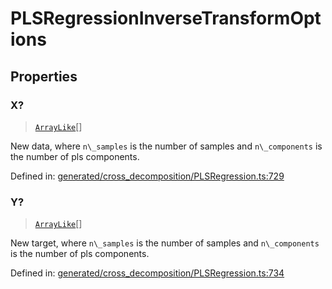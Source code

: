 # PLSRegressionInverseTransformOptions

## Properties

### X?

> [`ArrayLike`](../types/ArrayLike.md)[]

New data, where `n\_samples` is the number of samples and `n\_components` is the number of pls components.

Defined in:  [generated/cross\_decomposition/PLSRegression.ts:729](https://github.com/transitive-bullshit/scikit-learn-ts/blob/92ab806/packages/sklearn/src/generated/cross_decomposition/PLSRegression.ts#L729)

### Y?

> [`ArrayLike`](../types/ArrayLike.md)[]

New target, where `n\_samples` is the number of samples and `n\_components` is the number of pls components.

Defined in:  [generated/cross\_decomposition/PLSRegression.ts:734](https://github.com/transitive-bullshit/scikit-learn-ts/blob/92ab806/packages/sklearn/src/generated/cross_decomposition/PLSRegression.ts#L734)
